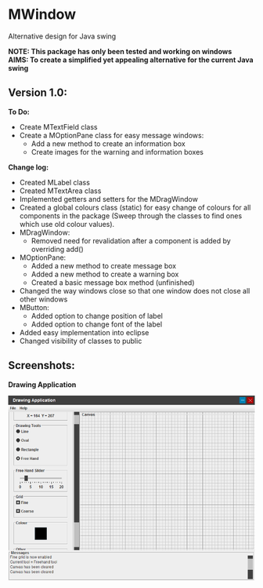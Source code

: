 <h1>MWindow</h1>
<p>Alternative design for Java swing</p>
<strong>NOTE: This package has only been tested and working on windows</strong>
<br>
<strong>AIMS: To create a simplified yet appealing alternative for the current Java swing</strong>
<h2>Version 1.0:</h2>
<strong>To Do:</strong>
<ul>
    <li>Create MTextField class</li>
    <li>Create a MOptionPane class for easy message windows:
        <ul>
            <li>Add a new method to create an information box</li>
            <li>Create images for the warning and information boxes</li>
        </ul>
    </li>
</ul>
<strong>Change log:</strong>
<br>
<ul>
    <li>Created MLabel class</li>
    <li>Created MTextArea class</li>
    <li>Implemented getters and setters for the MDragWindow</li>
    <li>Created a global colours class (static) for easy change of colours for all components in the package (Sweep through the classes to find ones which use old colour values).</li>
    <li>MDragWindow:
        <ul>
            <li>Removed need for revalidation after a component is added by overriding add()</li>
        </ul>
    </li>
    <li>MOptionPane:
        <ul>
            <li>Added a new method to create message box</li>
            <li>Added a new method to create a warning box</li>
            <li>Created a basic message box method (unfinished)</li>
        </ul>
    </li>
    <li>Changed the way windows close so that one window does not close all other windows</li>
    <li>MButton:
        <ul>
            <li>Added option to change position of label</li>
            <li>Added option to change font of the label</li>
        </ul>
    </li>
    <li>Added easy implementation into eclipse</li>
    <li>Changed visibility of classes to public</li>
</ul>
<h2>Screenshots:</h2>
<strong>Drawing Application</strong>

![Drawing Application](screenshots/drawing-application.png?raw=true)
